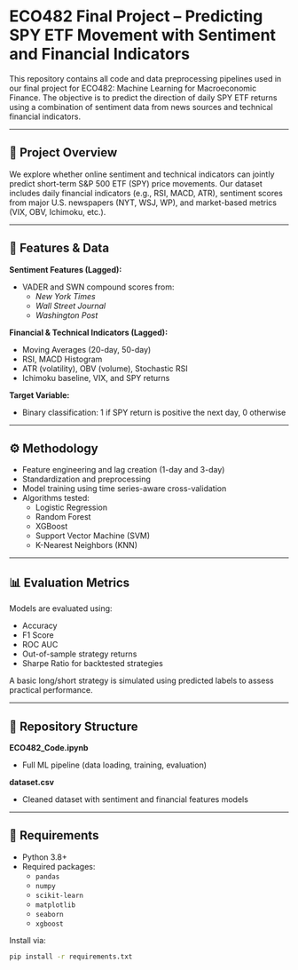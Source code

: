 # ECO482 Final Project – Predicting SPY ETF Movement with Sentiment and Financial Indicators

This repository contains all code and data preprocessing pipelines used in our final project for ECO482: Machine Learning for Macroeconomic Finance. The objective is to predict the direction of daily SPY ETF returns using a combination of sentiment data from news sources and technical financial indicators.

---

## 📄 Project Overview

We explore whether online sentiment and technical indicators can jointly predict short-term S&P 500 ETF (SPY) price movements. Our dataset includes daily financial indicators (e.g., RSI, MACD, ATR), sentiment scores from major U.S. newspapers (NYT, WSJ, WP), and market-based metrics (VIX, OBV, Ichimoku, etc.).

---

## 🧠 Features & Data

**Sentiment Features (Lagged):**
- VADER and SWN compound scores from:
  - *New York Times*
  - *Wall Street Journal*
  - *Washington Post*

**Financial & Technical Indicators (Lagged):**
- Moving Averages (20-day, 50-day)
- RSI, MACD Histogram
- ATR (volatility), OBV (volume), Stochastic RSI
- Ichimoku baseline, VIX, and SPY returns

**Target Variable:**  
- Binary classification: 1 if SPY return is positive the next day, 0 otherwise

---

## ⚙️ Methodology

- Feature engineering and lag creation (1-day and 3-day)
- Standardization and preprocessing
- Model training using time series-aware cross-validation
- Algorithms tested:
  - Logistic Regression
  - Random Forest
  - XGBoost
  - Support Vector Machine (SVM)
  - K-Nearest Neighbors (KNN)

---

## 📊 Evaluation Metrics

Models are evaluated using:
- Accuracy
- F1 Score
- ROC AUC
- Out-of-sample strategy returns
- Sharpe Ratio for backtested strategies

A basic long/short strategy is simulated using predicted labels to assess practical performance.

---

## 📁 Repository Structure

**ECO482_Code.ipynb**
- Full ML pipeline (data loading, training, evaluation) 

**dataset.csv**
- Cleaned dataset with sentiment and financial features models

---

## 🧪 Requirements

- Python 3.8+
- Required packages:
  - `pandas`
  - `numpy`
  - `scikit-learn`
  - `matplotlib`
  - `seaborn`
  - `xgboost`

Install via:

```bash
pip install -r requirements.txt
